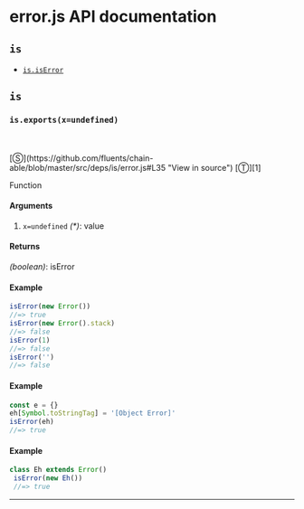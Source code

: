 # error.js API documentation

<!-- div class="toc-container" -->

<!-- div -->

## `is`
* <a href="#is-prototype-isError"  data-meta="exports x undefined"  data-call="exports x undefined"  data-category="Methods"  data-description="Function"  data-name="isError"  data-member="is"  data-all="meta exports x undefined call exports x undefined category Methods description Function name isError member is see notes todos klassProps" >`is.isError`</a>

<!-- /div -->

<!-- /div -->

<!-- div class="doc-container" -->

<!-- div -->

## `is`

<!-- div -->

<h3 id="is-prototype-isError" data-member="is" data-category="Methods" data-name="isError"><code>is.exports(x=undefined)</code></h3>
<br>
<br>
[&#x24C8;](https://github.com/fluents/chain-able/blob/master/src/deps/is/error.js#L35 "View in source") [&#x24C9;][1]

Function

#### Arguments
1. `x=undefined` *(&#42;)*: value

#### Returns
*(boolean)*: isError

#### Example
```js
isError(new Error())
//=> true
isError(new Error().stack)
//=> false
isError(1)
//=> false
isError('')
//=> false

```
#### Example
```js
const e = {}
eh[Symbol.toStringTag] = '[Object Error]'
isError(eh)
//=> true

```
#### Example
```js
class Eh extends Error()
 isError(new Eh())
 //=> true
```
---

<!-- /div -->

<!-- /div -->

<!-- /div -->

 [1]: #is "Jump back to the TOC."
